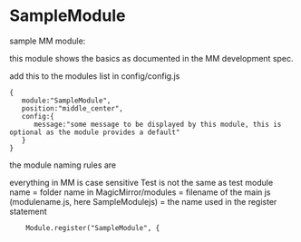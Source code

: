 # SampleModule
sample MM module:

this module shows the basics as documented in the MM development spec. 

add this to the modules list in config/config.js

```
{
   module:"SampleModule",
   position:"middle_center",
   config:{
      message:"some message to be displayed by this module, this is optional as the module provides a default"
   }
}
```
the module naming rules are 

 everything in MM is case sensitive  Test is not the same as test
 module name = folder name in MagicMirror/modules = filename of the main js (modulename.js, here SampleModulejs) = the name used in the register statement
```
    Module.register("SampleModule", {
```
